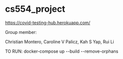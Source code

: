 # cs554_project
https://covid-testing-hub.herokuapp.com/

Group member:

Christian Montero, Caroline V Palicz, Kah S Yap, Rui Li

TO RUN:
docker-compose up --build --remove-orphans

